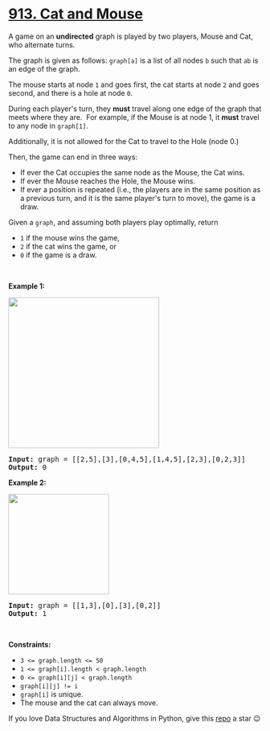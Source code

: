 # [913. Cat and Mouse][title]

<p>A game on an <strong>undirected</strong> graph is played by two players, Mouse and Cat, who alternate turns.</p>
<p>The graph is given as follows: <code>graph[a]</code> is a list of all nodes <code>b</code> such that <code>ab</code> is an edge of the graph.</p>
<p>The mouse starts at node <code>1</code> and goes first, the cat starts at node <code>2</code> and goes second, and there is a hole at node <code>0</code>.</p>
<p>During each player's turn, they <strong>must</strong> travel along one edge of the graph that meets where they are.  For example, if the Mouse is at node 1, it <strong>must</strong> travel to any node in <code>graph[1]</code>.</p>
<p>Additionally, it is not allowed for the Cat to travel to the Hole (node 0.)</p>
<p>Then, the game can end in three ways:</p>
<ul>
<li>If ever the Cat occupies the same node as the Mouse, the Cat wins.</li>
<li>If ever the Mouse reaches the Hole, the Mouse wins.</li>
<li>If ever a position is repeated (i.e., the players are in the same position as a previous turn, and it is the same player's turn to move), the game is a draw.</li>
</ul>
<p>Given a <code>graph</code>, and assuming both players play optimally, return</p>
<ul>
<li><code>1</code> if the mouse wins the game,</li>
<li><code>2</code> if the cat wins the game, or</li>
<li><code>0</code> if the game is a draw.</li>
</ul>
<p> </p>
<p><strong>Example 1:</strong></p>
<img alt="" src="https://assets.leetcode.com/uploads/2020/11/17/cat1.jpg" style="width: 300px; height: 300px;"/>
<pre><strong>Input:</strong> graph = [[2,5],[3],[0,4,5],[1,4,5],[2,3],[0,2,3]]
<strong>Output:</strong> 0
</pre>
<p><strong>Example 2:</strong></p>
<img alt="" src="https://assets.leetcode.com/uploads/2020/11/17/cat2.jpg" style="width: 200px; height: 200px;"/>
<pre><strong>Input:</strong> graph = [[1,3],[0],[3],[0,2]]
<strong>Output:</strong> 1
</pre>
<p> </p>
<p><strong>Constraints:</strong></p>
<ul>
<li><code>3 &lt;= graph.length &lt;= 50</code></li>
<li><code>1 &lt;= graph[i].length &lt; graph.length</code></li>
<li><code>0 &lt;= graph[i][j] &lt; graph.length</code></li>
<li><code>graph[i][j] != i</code></li>
<li><code>graph[i]</code> is unique.</li>
<li>The mouse and the cat can always move. </li>
</ul>


If you love Data Structures and Algorithms in Python, give this [repo][me] a star :wink:

[title]: https://leetcode.com/problems/cat-and-mouse
[me]: https://github.com/bumblebee211196/awesome-python-leetcode